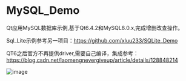 # MySQL_Demo
Qt应用MySQL数据库示例,基于Qt6.4.2和MySQL8.0.x,完成增删改查操作。

Sql_Lite示例参考另一项目：https://github.com/xluu233/SQLite_Demo
 
QT6之后官方不再提供driver,需要自己编译，集成参考：https://blog.csdn.net/laomengnevergiveup/article/details/128848214

![image](https://i.ibb.co/YRbznc7/Snipaste-2023-03-29-21-02-37.jpg)
